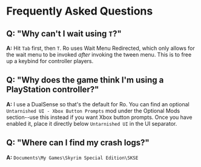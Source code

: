 # Frequently Asked Questions

## Q: "Why can't I wait using `T`?"

**A:** Hit `Tab` first, then `T`. Ro uses Wait Menu Redirected, which only allows for the wait menu to be invoked _after_ invoking the tween menu. This is to free up a keybind for controller players.

## Q: "Why does the game think I'm using a PlayStation controller?"

**A:** I use a DualSense so that's the default for Ro. You can find an optional `Untarnished UI - Xbox Button Prompts` mod under the Optional Mods section--use this instead if you want Xbox button prompts. Once you have enabled it, place it directly below `Untarnished UI` in the UI separator.

## Q: "Where can I find my crash logs?"

**A:** `Documents\My Games\Skyrim Special Edition\SKSE`
